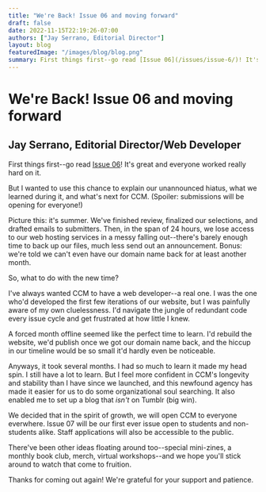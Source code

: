 ```yaml
---
title: "We're Back! Issue 06 and moving forward"
draft: false
date: 2022-11-15T22:19:26-07:00
authors: ["Jay Serrano, Editorial Director"]
layout: blog
featuredImage: "/images/blog/blog.png"
summary: First things first--go read [Issue 06](/issues/issue-6/)! It's great and everyone worked really hard on it. But I wanted to use this chance to explain our unannounced hiatus, what we learned during it, and what's next for CCM. (Spoiler, submissions will be opening for everyone!)
---
```


# We're Back! Issue 06 and moving forward
## Jay Serrano, Editorial Director/Web Developer

First things first--go read <u>[Issue 06](/issues/issue-6/)</u>! It's great and everyone worked really hard on it. 

But I wanted to use this chance to explain our unannounced hiatus, what we learned during it, and what's next for CCM. (Spoiler: submissions will be opening for everyone!)

Picture this: it's summer. We've finished review, finalized our selections, and drafted emails to submitters. Then, in the span of 24 hours, we lose access to our web hosting services in a messy falling out--there's barely enough time to back up our files, much less send out an announcement. Bonus: we're told we can't even have our domain name back for at least another month.

So, what to do with the new time?

I've always wanted CCM to have a web developer--a real one. I was the one who'd developed the first few iterations of our website, but I was painfully aware of my own cluelessness. I'd navigate the jungle of redundant code every issue cycle and get frustrated at how little I knew.

A forced month offline seemed like the perfect time to learn. I'd rebuild the website, we'd publish once we got our domain name back, and the hiccup in our timeline would be so small it'd hardly even be noticeable. 

Anyways, it took several months. I had so much to learn it made my head spin. I still have a lot to learn. But I feel more confident in CCM's longevity and stability than I have since we launched, and this newfound agency has made it easier for us to do some organizational soul searching. It also enabled me to set up a blog that *isn't* on Tumblr (big win).

We decided that in the spirit of growth, we will open CCM to everyone everwhere. Issue 07 will be our first ever issue open to students and non-students alike. Staff applications will also be accessible to the public. 

There've been other ideas floating around too--special mini-zines, a monthly book club, merch, virtual workshops--and we hope you'll stick around to watch that come to fruition.

Thanks for coming out again! We're grateful for your support and patience.